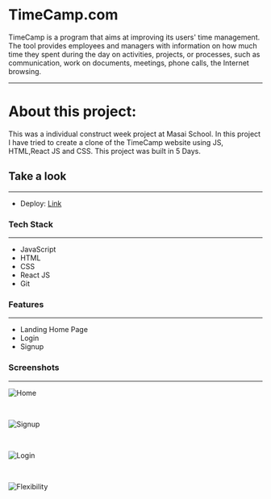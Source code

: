 # TimeCamp.com
TimeCamp is a program that aims at improving its users' time management. The tool provides employees and managers with information on how much time they spent during the day on activities, projects, or processes, such as communication, work on documents, meetings, phone calls, the Internet browsing.

---

# About this project:

<p>
This was a individual construct week project at Masai School.
In this project I have tried to create a clone of the TimeCamp website using JS, HTML,React JS and CSS.
This project was built in 5 Days. 
</p>


## Take a look

---

- Deploy: [Link](https://vishal0312-makes-great-sites.netlify.app/home)

### Tech Stack

---

- JavaScript
- HTML
- CSS
- React JS
- Git


### Features

---

- Landing Home Page
- Login
- Signup

### Screenshots

---

![Home](https://i.postimg.cc/KjHLQRhr/Screenshot-33.png)

<br/>


![Signup](https://i.postimg.cc/bNnd46xj/Screenshot-37.png)


<br/>

![Login](https://i.postimg.cc/XvPZyXdw/Screenshot-40.png)

<br/>

![Flexibility](https://i.postimg.cc/MHmKtGM3/Screenshot-41.png)
